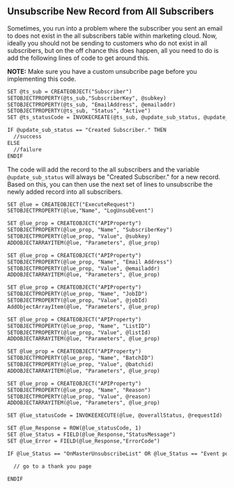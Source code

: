 ## Unsubscribe New Record from All Subscribers

Sometimes, you run into a problem where the subscriber you sent an email to does not exist in the all subscribers table within marketing cloud. Now, ideally you should not be sending to customers who do not exist in all subscribers, but on the off chance this does happen, all you need to do is add the following lines of code to get around this.

**NOTE:** Make sure you have a custom unsubcribe page before you implementing this code.

```html
SET @ts_sub = CREATEOBJECT("Subscriber")
SETOBJECTPROPERTY(@ts_sub,"SubscriberKey", @subkey)
SETOBJECTPROPERTY(@ts_sub, "EmailAddress", @emailaddr)
SETOBJECTPROPERTY(@ts_sub, "Status", "Active")
SET @ts_statusCode = INVOKECREATE(@ts_sub, @update_sub_status, @update_sub_errorcode, @options)

IF @update_sub_status == "Created Subscriber." THEN
  //success
ELSE
  //failure
ENDIF
```
The code will add the record to the all subscribers and the variable `@update_sub_status` will always be "Created Subscriber." for a new record. Based on this, you can then use the next set of lines to unsubscribe the newly added record into all subscribers.

```html
SET @lue = CREATEOBJECT("ExecuteRequest")
SETOBJECTPROPERTY(@lue,"Name", "LogUnsubEvent")

SET @lue_prop = CREATEOBJECT("APIProperty")
SETOBJECTPROPERTY(@lue_prop, "Name", "SubscriberKey")
SETOBJECTPROPERTY(@lue_prop, "Value", @subkey)
ADDOBJECTARRAYITEM(@lue, "Parameters", @lue_prop)

SET @lue_prop = CREATEOBJECT("APIProperty")
SETOBJECTPROPERTY(@lue_prop, "Name", "Email Address")
SETOBJECTPROPERTY(@lue_prop, "Value", @emailaddr)
ADDOBJECTARRAYITEM(@lue, "Parameters", @lue_prop)

SET @lue_prop = CREATEOBJECT("APIProperty")
SETOBJECTPROPERTY(@lue_prop, "Name", "JobID")
SETOBJECTPROPERTY(@lue_prop, "Value", @jobId)
AddObjectArrayItem(@lue, "Parameters", @lue_prop)

SET @lue_prop = CREATEOBJECT("APIProperty")
SETOBJECTPROPERTY(@lue_prop, "Name", "ListID")
SETOBJECTPROPERTY(@lue_prop, "Value", @listId)
ADDOBJECTARRAYITEM(@lue, "Parameters", @lue_prop)

SET @lue_prop = CREATEOBJECT("APIProperty")
SETOBJECTPROPERTY(@lue_prop, "Name", "BatchID")
SETOBJECTPROPERTY(@lue_prop, "Value", @batchid)
ADDOBJECTARRAYITEM(@lue, "Parameters", @lue_prop)

SET @lue_prop = CREATEOBJECT("APIProperty")
SETOBJECTPROPERTY(@lue_prop, "Name", "Reason")
SETOBJECTPROPERTY(@lue_prop, "Value", @reason)
ADDOBJECTARRAYITEM(@lue, "Parameters", @lue_prop)

SET @lue_statusCode = INVOKEEXECUTE(@lue, @overallStatus, @requestId)

SET @lue_Response = ROW(@lue_statusCode, 1)
SET @lue_Status = FIELD(@lue_Response,"StatusMessage")
SET @lue_Error = FIELD(@lue_Response,"ErrorCode")

IF @lue_Status == "OnMasterUnsubscribeList" OR @lue_Status == "Event posted" THEN

  // go to a thank you page

ENDIF
```

